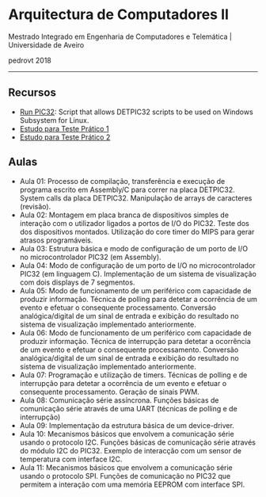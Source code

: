# Arquitectura de Computadores II
Mestrado Integrado em Engenharia de Computadores e Telemática | Universidade de Aveiro

pedrovt 2018

----------------
## Recursos
  - [Run PIC32](https://github.com/pedrovt/ac2/wiki/Run-PIC32): Script that allows DETPIC32 scripts to be used on Windows Subsystem for Linux.
  - [Estudo para Teste Prático 1](https://github.com/pedrovt/ac2/tree/master/StudyP1)
  - [Estudo para Teste Prático 2](https://github.com/pedrovt/ac2/tree/master/StudyP2)  
## Aulas
  - Aula 01: Processo de compilação, transferência e execução de programa escrito em Assembly/C para correr na placa DETPIC32. System calls da placa DETPIC32. Manipulação de arrays de caracteres (revisão).
  - Aula 02: Montagem em placa branca de dispositivos simples de interação com o utilizador ligados a portos
de I/O do PIC32. Teste dos dos dispositivos montados. Utilização do core timer do MIPS para gerar atrasos programáveis.
  - Aula 03: Estrutura básica e modo de configuração de um porto de I/O no microcontrolador PIC32 (em Assembly).
  - Aula 04: Modo de configuração de um porto de I/O no microcontrolador PIC32 (em linguagem C). Implementação de um sistema de visualização com dois displays de 7 segmentos.
  - Aula 05: Modo de funcionamento de um periférico com capacidade de produzir informação. Técnica de polling para detetar a ocorrência de um evento e efetuar o consequente processamento. Conversão analógica/digital de um sinal de entrada e exibição do resultado no sistema de visualização implementado anteriormente.
  - Aula 06: Modo de funcionamento de um periférico com capacidade de produzir informação. Técnica de interrupção para detetar a ocorrência de um evento e efetuar o consequente processamento. Conversão analógica/digital de um sinal de entrada e exibição do resultado no sistema de visualização implementado anteriormente.
  - Aula 07: Programação e utilização de timers. Técnicas de polling e de interrupção para detetar a ocorrência de um evento e efetuar o consequente processamento. Geração de sinais PWM.
  - Aula 08: Comunicação série assíncrona. Funções básicas de comunicação série através de uma UART (técnicas de polling e de interrupção)
  - Aula 09: Implementação da estrutura básica de um device-driver.
  - Aula 10: Mecanismos básicos que envolvem a comunicação série usando o
protocolo I2C. Funções básicas de comunicação série através do módulo I2C do PIC32. Exemplo de interacção com um sensor de temperatura com interface I2C.
  - Aula 11: Mecanismos básicos que envolvem a comunicação série usando o
protocolo SPI. Funções de comunicação no PIC32 que permitem a interação com uma
memória EEPROM com interface SPI.